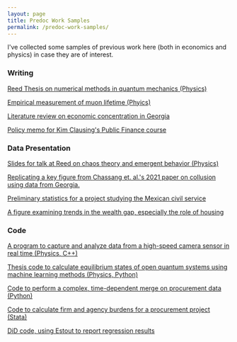```yaml
---
layout: page
title: Predoc Work Samples
permalink: /predoc-work-samples/
---
```


I've collected some samples of previous work here (both in economics and physics) in case they are of interest.

### Writing

[Reed Thesis on numerical methods in quantum mechanics (Physics)](/assets/reedthesis.pdf#page=15)

[Empirical measurement of muon lifetime (Phyics)](/assets/muons.pdf)

[Literature review on economic concentration in Georgia](/assets/georgia_institutions.pdf)

[Policy memo for Kim Clausing's Public Finance course](/assets/MID_memo.pdf)


### Data Presentation

[Slides for talk at Reed on chaos theory and emergent behavior (Physics)](/assets/oeotalk.pdf)

[Replicating a key figure from ](/assets/georgia_collusion_note.pdf)[Chassang et. al.'s 2021 paper on collusion](https://www.sylvainchassang.org/assets/papers/missing_bids.pdf)[ using data from Georgia.](/assets/georgia_collusion_note.pdf)

[Preliminary statistics for a project studying the Mexican civil service](/assets/mexico_bureaucrats.pdf)

[A figure examining trends in the wealth gap, especially the role of housing](/assets/bw_wealth_combined.pdf)

### Code

[A program to capture and analyze data from a high-speed camera sensor in real time (Physics, C++)](https://github.com/cobir13/Framegrabber)

[Thesis code to calculate equilibrium states of open quantum systems using machine learning methods (Physics, Python)](/assets/reedthesis.pdf#page=51)

[Code to perform a complex, time-dependent merge on procurement data (Python)](/assets/georgiafirmmerge.pdf)

[Code to calculate firm and agency burdens for a procurement project (Stata)](workload-duration/)

[DiD code, using Estout to report regression results](did-threelevel)
